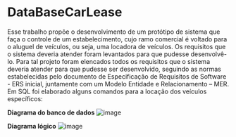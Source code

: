 # DataBaseCarLease

Esse trabalho propõe o desenvolvimento de um protótipo de sistema que faça o controle de um estabelecimento, cujo ramo comercial é voltado para o aluguel de veículos, ou seja, uma locadora de veículos.
Os requisitos que o sistema deveria atender foram levantados para que pudesse desenvolvê-lo. Para tal projeto foram elencados todos os requisitos que o sistema deveria atender para que pudesse ser desenvolvido, seguindo as normas estabelecidas pelo documento de Especificação de Requisitos de Software - ERS inicial, juntamente com um Modelo Entidade e Relacionamento – MER.
Em SQL foi elaborado alguns comandos para a locação dos veículos específicos:






**Diagrama do banco de dados**
![image](https://user-images.githubusercontent.com/87394511/173206500-0cca06cb-6915-400d-b88f-4ad748f5d1d0.png)













**Diagrama lógico**
![image](https://user-images.githubusercontent.com/87394511/173206508-15029d53-c6ee-4367-9aa7-706ce22bcf39.png)

